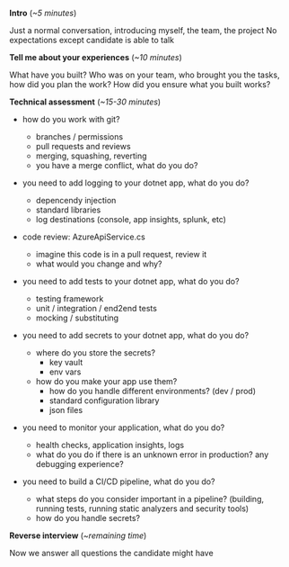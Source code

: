 **Intro** (*~5 minutes*)

Just a normal conversation, introducing myself, the team, the project
No expectations except candidate is able to talk

**Tell me about your experiences** (*~10 minutes*)

What have you built?
Who was on your team, who brought you the tasks, how did you plan the work?
How did you ensure what you built works?

**Technical assessment** (*~15-30 minutes*)

- how do you work with git?
	- branches / permissions
	- pull requests and reviews
	- merging, squashing, reverting
	- you have a merge conflict, what do you do?

- you need to add logging to your dotnet app, what do you do?
	- depencendy injection
	- standard libraries
	- log destinations (console, app insights, splunk, etc)
	
- code review: AzureApiService.cs
	- imagine this code is in a pull request, review it
	- what would you change and why?

- you need to add tests to your dotnet app, what do you do?
	- testing framework
	- unit / integration / end2end tests
	- mocking / substituting

- you need to add secrets to your dotnet app, what do you do?
	- where do you store the secrets?
		- key vault
		- env vars
	- how do you make your app use them?
		- how do you handle different environments? (dev / prod)
		- standard configuration library
		- json files

- you need to monitor your application, what do you do?
	- health checks, application insights, logs
	- what do you do if there is an unknown error in production? any debugging experience?

- you need to build a CI/CD pipeline, what do you do?
	- what steps do you consider important in a pipeline? (building, running tests, running static analyzers and security tools)
	- how do you handle secrets?

**Reverse interview** (*~remaining time*)

Now we answer all questions the candidate might have
